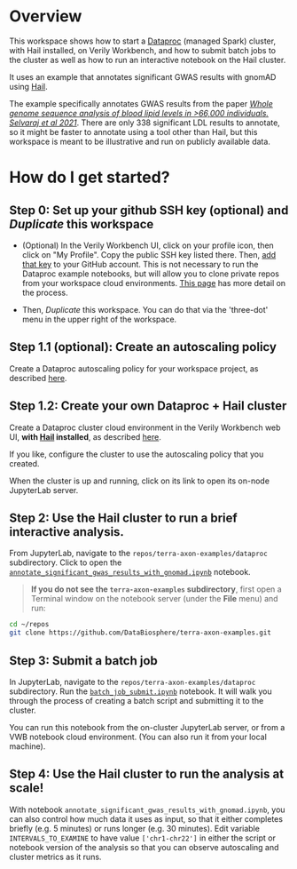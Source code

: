 # Overview

This workspace shows how to start a [Dataproc](https://cloud.google.com/dataproc) (managed Spark) cluster, with Hail installed, on Verily Workbench, and how to submit batch jobs to the cluster as well as how to run an interactive notebook on the Hail cluster.

It uses an example that annotates significant GWAS results with gnomAD using [Hail](https://hail.is/).

The example specifically annotates GWAS results from the paper [*Whole genome sequence analysis of blood lipid levels in >66,000 individuals. Selvaraj et al 2021*](https://www.biorxiv.org/content/10.1101/2021.10.11.463514v1.supplementary-material). There are only 338 significant LDL results to annotate, so it might be faster to annotate using a tool other than Hail, but this workspace is meant to be illustrative and run on publicly available data.

# How do I get started?

## Step 0: Set up your github SSH key (optional) and _Duplicate_ this workspace

- (Optional) In the Verily Workbench UI, click on your profile icon, then click on "My Profile". Copy the public SSH key listed there.
  Then, [add that key](https://docs.github.com/en/authentication/connecting-to-github-with-ssh/adding-a-new-ssh-key-to-your-github-account) to your GitHub account. This is not necessary to run the Dataproc example notebooks, but will allow you to clone private repos from your workspace cloud environments.
  [This page](https://terra-docs.api.verily.com/docs/how_to_guides/terra_ssh_key_guide/) has more detail on the process.

- Then, *Duplicate* this workspace. You can do that via the 'three-dot' menu in the upper right of the workspace.


<!-- ## Step 1: Preview prior runs of the relevant notebooks.

On the 'Resources' page, navigate to the Enterprise Terra folder "Notebook snapshots" and preview the notebooks you see there in this order to get a deeper understanding of what setup and analysis this demonstration workspace enables:
1. `workspace_setup.ipynb`
2. `cloud_env_setup.ipynb`
3. `create_hail_cluster.ipynb`
4. `annotate_significant_gwas_results_with_gnomad_brief.ipynb`, which was run on a small region of the genome
5. `annotate_significant_gwas_results_with_gnomad_at_scale.ipynb`, which was run on all autosomes -->

## Step 1.1 (optional): Create an autoscaling policy

Create a Dataproc autoscaling policy for your workspace project, as described
[here](https://docs.google.com/document/d/1OVd--z7p-fW76QsMG0pihuTNA-XPriWDZe7rkcqmMsk/edit#heading=h.89g8dezaw1r4).


## Step 1.2: Create your own Dataproc + Hail cluster

Create a Dataproc cluster cloud environment in the Verily Workbench web UI,  **with
[Hail](https://hail.is/) installed**, as described
[here](https://docs.google.com/document/d/1OVd--z7p-fW76QsMG0pihuTNA-XPriWDZe7rkcqmMsk/edit).

If you like, configure the cluster to use the autoscaling policy that you created.

When the cluster is up and running, click on its link to open its on-node JupyterLab server.


## Step 2: Use the Hail cluster to run a brief interactive analysis.

From JupyterLab, navigate to the `repos/terra-axon-examples/dataproc` subdirectory.
Click to open the [`annotate_significant_gwas_results_with_gnomad.ipynb`](./annotate_significant_gwas_results_with_gnomad.ipynb) notebook.

> **If you do not see the `terra-axon-examples` subdirectory**, first open a Terminal window on the notebook server (under the **File** menu) and run:

  ```sh
  cd ~/repos
  git clone https://github.com/DataBiosphere/terra-axon-examples.git
  ```

## Step 3: Submit a batch job

In JupyterLab, navigate to the `repos/terra-axon-examples/dataproc` subdirectory.
Run the [`batch_job_submit.ipynb`](./batch_job_submit.ipynb) notebook.  It will walk you through the process of creating a batch script and submitting it to the cluster.

You can run this notebook from the on-cluster JupyterLab server, or from a VWB notebook cloud environment. (You can also run it from your local machine).


## Step 4: Use the Hail cluster to run the analysis at scale!

With notebook `annotate_significant_gwas_results_with_gnomad.ipynb`, you can also control how much data it uses as input, so that it either completes briefly (e.g. 5 minutes) or runs longer (e.g. 30 minutes). Edit variable `INTERVALS_TO_EXAMINE` to have value `['chr1-chr22']` in either the script or notebook version of the analysis so that you can observe autoscaling and cluster metrics as it runs.
